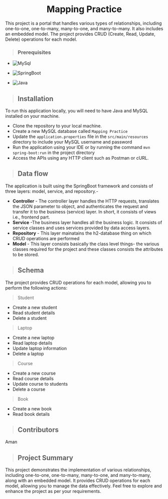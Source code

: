 <h1 align="center"> 
Mapping Practice</h1>
This project is a portal that handles various types of relationships, including one-to-one, one-to-many, many-to-one, and many-to-many. It also includes an embedded model. The project provides CRUD (Create, Read, Update, Delete) operations for each model.

>### Prerequisites
* ![MySql](https://img.shields.io/badge/DBMS-MYSQL%205.7%20or%20Higher-red)
 * ![SpringBoot](https://img.shields.io/badge/Framework-SpringBoot-green)


* ![Java](https://img.shields.io/badge/Language-Java%208%20or%20higher-yellow)

>## Installation

To run this application locally, you will need to have Java and MySQL installed on your machine.

* Clone the repository to your local machine.
* Create a new MySQL database called `Mapping Practice`
* Update the `application.properties` file in the `src/main/resources` directory to include your MySQL username and password
* Run the application using your IDE or by running the command `mvn spring-boot:run` in the project directory
* Access the APIs using any HTTP client such as Postman or cURL.
>## Data flow
 The application is built using the SpringBoot framework and consists of three layers: model, service, and repository.-

* **Controller** - The controller layer handles the HTTP requests, translates the JSON parameter to object, and authenticates the request and transfer it to the business (service) layer. In short, it consists of views i.e., frontend part.
* **Service** -The business layer handles all the business logic. It consists of service classes and uses services provided by data access layers.
* **Repository** - This layer mainatains the h2-database thing on which CRUD operations are performed
* **Model** - This layer consists basically the class level things- the various classes required for the project and these classes consists the attributes to be stored.

>## Schema
The project provides CRUD operations for each model, allowing you to perform the following actions:

>Student

* Create a new student
* Read student details
* Delete a student
>Laptop
* Create a new laptop
* Read laptop details
* Update laptop information
* Delete a laptop
>Course
* Create a new course
* Read course details
* Update course to students
* Delete a course
>Book
* Create a new book
* Read book details
	

>## Contributors

Aman

>## Project Summary
This project demonstrates the implementation of various relationships, including one-to-one, one-to-many, many-to-one, and many-to-many, along with an embedded model. It provides CRUD operations for each model, allowing you to manage the data effectively. Feel free to explore and enhance the project as per your requirements.
